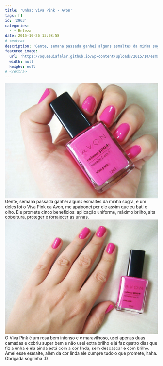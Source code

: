 ```yaml
---
title: 'Unha: Viva Pink - Avon'
tags: []
id: '2963'
categories:
  - - Beleza
date: 2015-10-26 13:08:58
# <extra>
description: 'Gente, semana passada ganhei alguns esmaltes da minha sogra, e um deles foi o Viva Pink da Avon, me apaixonei por ele assim que eu bati o olho. Ele promete cinco benefícios: aplicação uniforme, máximo brilho, alta cobertura, proteger e fortalecer as unhas. O Viva Pink é um rosa bem intenso e é maravilhoso, usei apenas duas camadas e cobriu super bem e não usei extra brilho e já faz quatro dias que fiz a unha e ela ainda está com a cor linda, sem descascar e com brilho. Amei esse esmalte, além da cor linda ele cumpre tudo o que promete, haha. Obrigada sogrinha 😀'
featured_image: 
  url: 'https://oqueeuiafalar.github.io/wp-content/uploads/2015/10/esmalte-Viva-Pink-Avon-1024x768.jpg'
  width: null
  height: null
# </extra>
---
```


[![esmalte - viva pink - avon ](/wp-content/uploads/2015/10/esmalte-Viva-Pink-Avon-1024x768.jpg)](/wp-content/uploads/2015/10/esmalte-Viva-Pink-Avon.jpg) Gente, semana passada ganhei alguns esmaltes da minha sogra, e um deles foi o Viva Pink da Avon, me apaixonei por ele assim que eu bati o olho. Ele promete cinco benefícios: aplicação uniforme, máximo brilho, alta cobertura, proteger e fortalecer as unhas. [![AVON - esmalte Viva Pink](/wp-content/uploads/2015/10/AVON-esmalte-Viva-Pink-1024x768.jpg)](/wp-content/uploads/2015/10/AVON-esmalte-Viva-Pink.jpg) O Viva Pink é um rosa bem intenso e é maravilhoso, usei apenas duas camadas e cobriu super bem e não usei extra brilho e já faz quatro dias que fiz a unha e ela ainda está com a cor linda, sem descascar e com brilho. Amei esse esmalte, além da cor linda ele cumpre tudo o que promete, haha. Obrigada sogrinha :D
